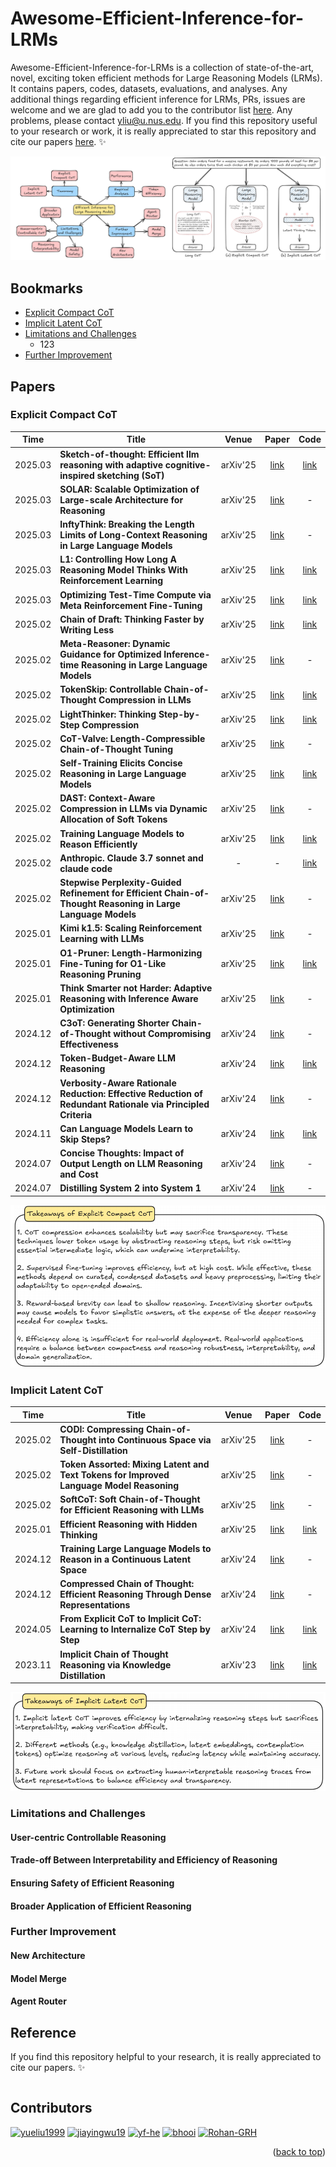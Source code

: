 # Awesome-Efficient-Inference-for-LRMs

Awesome-Efficient-Inference-for-LRMs is a collection of state-of-the-art, novel, exciting token efficient methods for Large Reasoning Models (LRMs). It contains papers, codes, datasets, evaluations, and analyses. Any additional things regarding efficient inference for LRMs, PRs, issues are welcome and we are glad to add you to the contributor list [here](#contributors). Any problems, please contact yliu@u.nus.edu. If you find this repository useful to your research or work, it is really appreciated to star this repository and cite our papers [here](#Reference). :sparkles:

<img src="./overview.png" alt="overview" style="zoom:61%;" />


## Bookmarks

- [Explicit Compact CoT](#explicit-compact-cot)
- [Implicit Latent CoT](#implicit-latent-cot)
- [Limitations and Challenges](#limitations-and-challenges)
  - 123 
- [Further Improvement](#further-improvement)


## Papers



### Explicit Compact CoT

| Time    | Title                                                        | Venue |                  Paper                   |                             Code                             |
| ------- | ------------------------------------------------------------ | :---: | :--------------------------------------: | :----------------------------------------------------------: |
| 2025.03 | **Sketch-of-thought: Efficient llm reasoning with adaptive cognitive-inspired sketching (SoT)** |   arXiv'25     | [link](https://arxiv.org/abs/2503.05179) |        [link](https://github.com/SimonAytes/SoT)      |
| 2025.03 | **SOLAR: Scalable Optimization of Large-scale Architecture for Reasoning** |   arXiv'25     | [link](https://arxiv.org/abs/2503.04530) |        -      |
| 2025.03 | **InftyThink: Breaking the Length Limits of Long-Context Reasoning in Large Language Models** |   arXiv'25     | [link](https://arxiv.org/abs/2503.06692) |        -      |
| 2025.03 | **L1: Controlling How Long A Reasoning Model Thinks With Reinforcement Learning** |   arXiv'25     | [link](https://arxiv.org/abs/2503.04697) |        [link](https://cmu-l3.github.io/l1/)      |
| 2025.03 | **Optimizing Test-Time Compute via Meta Reinforcement Fine-Tuning** |   arXiv'25     | [link](https://arxiv.org/abs/2503.07572) |        [link](https://cohenqu.github.io/mrt.github.io/)      |
| 2025.02 | **Chain of Draft: Thinking Faster by Writing Less** |   arXiv'25     | [link](https://arxiv.org/abs/2502.18600) |        [link](https://github.com/sileix/chain-of-draft)      |
| 2025.02 | **Meta-Reasoner: Dynamic Guidance for Optimized Inference-time Reasoning in Large Language Models** |   arXiv'25     | [link](https://arxiv.org/abs/2502.19918) |        -      |
| 2025.02 | **TokenSkip: Controllable Chain-of-Thought Compression in LLMs** |   arXiv'25     | [link](https://arxiv.org/abs/2502.12067) |        [link](https://github.com/hemingkx/TokenSkip)      |
| 2025.02 | **LightThinker: Thinking Step-by-Step Compression** |   arXiv'25     | [link](https://arxiv.org/abs/2502.155892) |        [link](https://arxiv.org/abs/2412.21006)      |
| 2025.02 | **CoT-Valve: Length-Compressible Chain-of-Thought Tuning** |   arXiv'25     | [link](https://arxiv.org/abs/2502.09601) |        -      |
| 2025.02 | **Self-Training Elicits Concise Reasoning in Large Language Models** |   arXiv'25     | [link](https://arxiv.org/abs/2502.20122) |        [link](https://github.com/TergelMunkhbat/concise-reasoning)      |
| 2025.02 | **DAST: Context-Aware Compression in LLMs via Dynamic Allocation of Soft Tokens** |   arXiv'25     | [link](https://arxiv.org/abs/2502.11493) |        -      |
| 2025.02 | **Training Language Models to Reason Efficiently** |   arXiv'25     | [link](https://arxiv.org/abs/2502.04463) |        [link](https://github.com/Zanette-Labs/efficient-reasoning)      |
| 2025.02 | **Anthropic. Claude 3.7 sonnet and claude code** |   -     | - |        [link](https://www.anthropic.com/news/claude-3-7-sonnet)      |
| 2025.02 | **Stepwise Perplexity-Guided Refinement for Efficient Chain-of-Thought Reasoning in Large Language Models** |   arXiv'25     | [link](https://arxiv.org/abs/2502.13260) |        -      |
| 2025.01 | **Kimi k1.5: Scaling Reinforcement Learning with LLMs** |   arXiv'25     | [link](https://arxiv.org/abs/2501.12599) |        -      |
| 2025.01 | **O1-Pruner: Length-Harmonizing Fine-Tuning for O1-Like Reasoning Pruning** |   arXiv'25     | [link](https://arxiv.org/abs/2501.12570) |        [link](https://github.com/StarDewXXX/O1-Pruner)      |
| 2025.01 | **Think Smarter not Harder: Adaptive Reasoning with Inference Aware Optimization** |   arXiv'25     | [link](https://arxiv.org/abs/2501.17974) |        -      |
| 2024.12 | **C3oT: Generating Shorter Chain-of-Thought without Compromising Effectiveness** |   arXiv'24     | [link](https://arxiv.org/abs/2412.11664) |        -      |
| 2024.12 | **Token-Budget-Aware LLM Reasoning** |   arXiv'24     | [link](https://arxiv.org/abs/2412.18547) |        [link](https://github.com/GeniusHTX/TALE)      |
| 2024.12 | **Verbosity-Aware Rationale Reduction: Effective Reduction of Redundant Rationale via Principled Criteria** |   arXiv'24     | [link](https://arxiv.org/abs/2412.21006) |        -      |
| 2024.11 | **Can Language Models Learn to Skip Steps?** |   arXiv'24     | [link](https://arxiv.org/abs/2411.01855) |        [link](https://github.com/tengxiaoliu/LM_skip)      |
| 2024.07 | **Concise Thoughts: Impact of Output Length on LLM Reasoning and Cost** |   arXiv'24     | [link](https://export.arxiv.org/abs/2407.19825) |        -      |
| 2024.07 | **Distilling System 2 into System 1** |   arXiv'24     | [link](https://arxiv.org/abs/2407.06023) |        -      |



<img src="./takeaway1.png" alt="takeaway1" style="zoom:61%;" />



### Implicit Latent CoT



| Time | Title   |  Venue   | Paper | Code |
| ---- | ------- | :------: | :---: | :--: |
| 2025.02 | **CODI: Compressing Chain-of-Thought into Continuous Space via Self-Distillation** |   arXiv'25     | [link](https://arxiv.org/abs/2502.21074) |        -      |
| 2025.02 | **Token Assorted: Mixing Latent and Text Tokens for Improved Language Model Reasoning** |   arXiv'25     | [link](https://arxiv.org/abs/2502.03275) |        -      |
| 2025.02 | **SoftCoT: Soft Chain-of-Thought for Efficient Reasoning with LLMs** |   arXiv'25     | [link](https://arxiv.org/abs/2502.12134) |        -      |
| 2025.01 | **Efficient Reasoning with Hidden Thinking** |   arXiv'25     | [link](https://arxiv.org/abs/2501.19201v1) |        [link](https://github.com/shawnricecake/Heima)      |
| 2024.12 | **Training Large Language Models to Reason in a Continuous Latent Space** |   arXiv'24     | [link](https://arxiv.org/abs/2412.06769) |        -      |
| 2024.12 | **Compressed Chain of Thought: Efficient Reasoning Through Dense Representations** |   arXiv'24     | [link](https://arxiv.org/abs/2412.13171) |        -      |
| 2024.05 | **From Explicit CoT to Implicit CoT: Learning to Internalize CoT Step by Step** |   arXiv'24     | [link](https://arxiv.org/abs/2405.14838) |        [link](https://github.com/da03/Internalize_CoT_Step_by_Step)      |
| 2023.11 | **Implicit Chain of Thought Reasoning via Knowledge Distillation** |   arXiv'23     | [link](https://arxiv.org/abs/2311.01460) |        [link](https://github.com/da03/implicit_chain_of_thought/)      |


<img src="./takeaway2.png" alt="takeaway1" style="zoom:61%;" />



### Limitations and Challenges

#### User-centric Controllable Reasoning

#### Trade-off Between Interpretability and Efficiency of Reasoning

#### Ensuring Safety of Efficient Reasoning

#### Broader Application of Efficient Reasoning



### Further Improvement

#### New Architecture

#### Model Merge 

#### Agent Router



## Reference

If you find this repository helpful to your research, it is really appreciated to cite our papers. :sparkles:

```

```



## Contributors

<a href="https://github.com/yueliu1999" target="_blank"><img src="https://avatars.githubusercontent.com/u/41297969?s=64&v=4" alt="yueliu1999" width="96" height="96"/></a> 
<a href="https://github.com/jiayingwu19" target="_blank"><img src="https://avatars.githubusercontent.com/u/54256470?v=4" alt="jiayingwu19" width="96" height="96"/></a> 
<a href="https://github.com/yf-he" target="_blank"><img src="https://avatars.githubusercontent.com/u/64448231?v=4" alt="yf-he" width="96" height="96"/></a> 
<a href="https://github.com/bhooi" target="_blank"><img src="https://avatars.githubusercontent.com/u/733939?v=4" alt="bhooi" width="96" height="96"/></a> 
<a href="https://github.com/Rohan-GRH" target="_blank"><img src="https://avatars.githubusercontent.com/u/166485256?v=4" alt="Rohan-GRH" width="96" height="96"/></a> 




<p align="right">(<a href="#top">back to top</a>)</p>












